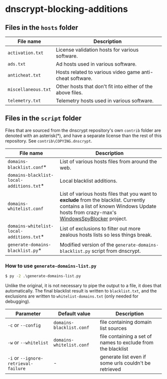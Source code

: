 # dnscrypt-blocking-additions


## Files in the `hosts` folder

File name | Description
--------- | -----------
`activation.txt` | License validation hosts for various software.
`ads.txt` | Ad hosts used in various software.
`anticheat.txt` | Hosts related to various video game anti-cheat software.
`miscellaneous.txt` | Other hosts that don't fit into either of the above files.
`telemetry.txt` | Telemetry hosts used in various software.

## Files in the `script` folder

Files that are sourced from the dnscrypt repository's own `contrib` folder are denoted with an asterisk(*),
and have a separate license than the rest of this repository. See `contrib\COPYING.dnscrypt`.

File name | Description
--------- | -----------
`domains-blacklist.conf`* | List of various hosts files from around the web.
`domains-blacklist-local-additions.txt`* | Local blacklist additions.
`domains-whitelist.conf` | List of various hosts files that you want to **exclude** from the blacklist. Currently contains a list of known Windows Update hosts from crazy-max's [WindowsSpyBlocker] project.
`domains-whitelist-local-additions.txt`* | List of exclusions to filter out more zealous hosts lists so less things break.
`generate-domains-blacklist.py`* | Modified version of the `generate-domains-blacklist.py` script from dnscrypt.

### How to use `generate-domains-list.py`

```bat
$ py -2 .\generate-domains-list.py
```

Unlike the original, it is not necessary to pipe the output to a file, it does that automatically.
The final blacklist result is written to `blacklist.txt`, and the exclusions are written to `whitelist-domains.txt` (only needed for debugging).

Parameter | Default value | Description
--------- | ------------- | -----------
`-c` or `--config` | `domains-blacklist.conf` | file containing domain list sources
`-w` or `--whitelist` | `domains-whitelist.conf` | file containing a set of names to exclude from the blacklist
`-i` or `--ignore-retrieval-failure` | - | generate list even if some urls couldn't be retrieved

[WindowsSpyBlocker]: https://github.com/crazy-max/WindowsSpyBlocker
